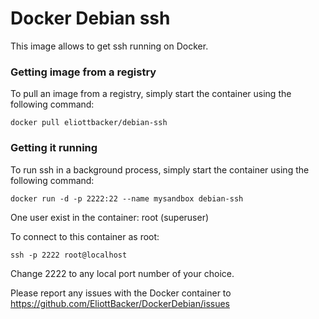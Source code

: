 # Docker Debian ssh

This image allows to get ssh running on Docker.

### Getting image from a registry
To pull an image from a registry, simply start the container using the following command:
```
docker pull eliottbacker/debian-ssh
```
### Getting it running
To run ssh in a background process, simply start the container using the following command:
```
docker run -d -p 2222:22 --name mysandbox debian-ssh
```
One user exist in the container: root (superuser)

To connect to this container as root:
```
ssh -p 2222 root@localhost
```
Change 2222 to any local port number of your choice.

Please report any issues with the Docker container to https://github.com/EliottBacker/DockerDebian/issues
